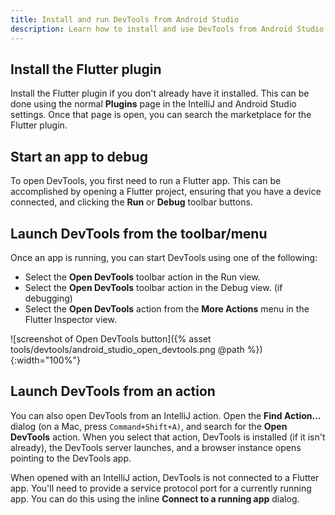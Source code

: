 ```yaml
---
title: Install and run DevTools from Android Studio
description: Learn how to install and use DevTools from Android Studio.
---
```


## Install the Flutter plugin

Install the Flutter plugin if you don't already have it installed.
This can be done using the normal **Plugins** page in the IntelliJ
and Android Studio settings. Once that page is open,
you can search the marketplace for the Flutter plugin.

## Start an app to debug

To open DevTools, you first need to run a Flutter app.
This can be accomplished by opening a Flutter project,
ensuring that you have a device connected,
and clicking the **Run** or **Debug** toolbar buttons.

## Launch DevTools from the toolbar/menu

Once an app is running,
you can start DevTools using one of the following:

* Select the **Open DevTools** toolbar action in the Run view.
* Select the **Open DevTools** toolbar action in the Debug view.
  (if debugging)
* Select the **Open DevTools** action from the **More Actions**
  menu in the Flutter Inspector view.

![screenshot of Open DevTools button]({% asset tools/devtools/android_studio_open_devtools.png @path %}){:width="100%"}

## Launch DevTools from an action

You can also open DevTools from an IntelliJ action.
Open the **Find Action...** dialog
(on a Mac, press `Command+Shift+A)`, and search for the
**Open DevTools** action. When you select that action,
DevTools is installed (if it isn't already), the DevTools server
launches, and a browser instance opens pointing to the DevTools app.

When opened with an IntelliJ action, DevTools is not connected
to a Flutter app. You'll need to provide a service protocol port
for a currently running app. You can do this using the inline
**Connect to a running app** dialog.

